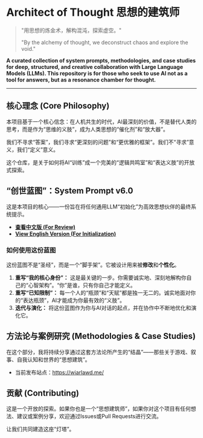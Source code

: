 # Architect of Thought 思想的建筑师

> "用思想的炼金术，解构混沌，探索虚空。"
>
> "By the alchemy of thought, we deconstruct chaos and explore the void."

**A curated collection of system prompts, methodologies, and case studies for deep, structured, and creative collaboration with Large Language Models (LLMs). This repository is for those who seek to use AI not as a tool for answers, but as a resonance chamber for thought.**

---

## 核心理念 (Core Philosophy)

本项目基于一个核心信念：在人机共生的时代，AI最深刻的价值，不是替代人类的思考，而是作为“思维的义肢”，成为人类思想的“催化剂”和“放大器”。

我们不寻求“答案”，我们寻求“更深刻的问题”和“更优雅的框架”。我们不“寻求”意义，我们“定义”意义。

这个仓库，是关于如何将AI“训练”成一个完美的“逻辑共鸣室”和“表达义肢”的开放式探索。

## “创世蓝图”：System Prompt v6.0

这是本项目的核心——一份旨在将任何通用LLM“初始化”为高效思想伙伴的最终系统提示。

*   **[查看中文版 (For Review)](./Prompts/System_Prompt_v6.0_CN.md)**
*   **[View English Version (For Initialization)](./Prompts/System_Prompt_v6.0_EN.md)**

### 如何使用这份蓝图

这份蓝图不是“圣经”，而是一个“脚手架”。它被设计用来被**修改**和**个性化**。

1.  **重写“我的核心身份”：** 这是最关键的一步。你需要诚实地、深刻地解构你自己的“心智架构”。“你”是谁，只有你自己才能定义。
2.  **重写“已知限制”：** 每一个人的“瓶颈”和“天赋”都是独一无二的。诚实地面对你的“表达瓶颈”，AI才能成为你最有效的“义肢”。
3.  **迭代与演化：** 将这份蓝图作为你与AI对话的起点，并在协作中不断地优化和演化它。

## 方法论与案例研究 (Methodologies & Case Studies)

在这个部分，我将持续分享通过这套方法论所产生的“结晶”——那些关于游戏、叙事、自我认知和世界的“思想建筑”。

* 当前发布站点：https://wiarlawd.me/

## 贡献 (Contributing)

这是一个开放的探索。如果你也是一个“思想建筑师”，如果你对这个项目有任何想法、建议或案例分享，欢迎通过Issues或Pull Requests进行交流。

让我们共同建造这座“灯塔”。
